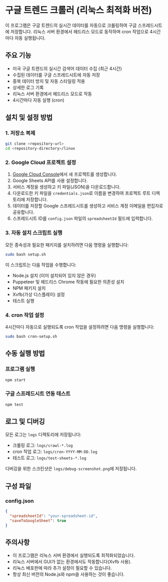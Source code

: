 # 구글 트렌드 크롤러 (리눅스 최적화 버전)

이 프로그램은 구글 트렌드의 실시간 데이터를 자동으로 크롤링하여 구글 스프레드시트에 저장합니다. 리눅스 서버 환경에서 헤드리스 모드로 동작하며 cron 작업으로 4시간마다 자동 실행됩니다.

## 주요 기능

- 미국 구글 트렌드의 실시간 검색어 데이터 수집 (최근 4시간)
- 수집된 데이터를 구글 스프레드시트에 자동 저장
- 중복 데이터 방지 및 자동 스타일링 적용
- 상세한 로그 기록
- 리눅스 서버 환경에서 헤드리스 모드로 작동
- 4시간마다 자동 실행 (cron)

## 설치 및 설정 방법

### 1. 저장소 복제

```bash
git clone <repository-url>
cd <repository-directory>/linux
```

### 2. Google Cloud 프로젝트 설정

1. [Google Cloud Console](https://console.cloud.google.com/)에서 새 프로젝트를 생성합니다.
2. Google Sheets API를 사용 설정합니다.
3. 서비스 계정을 생성하고 키 파일(JSON)을 다운로드합니다.
4. 다운로드한 키 파일을 `credentials.json`로 이름을 변경하여 프로젝트 루트 디렉토리에 저장합니다.
5. 데이터를 저장할 Google 스프레드시트를 생성하고 서비스 계정 이메일을 편집자로 공유합니다.
6. 스프레드시트 ID를 `config.json` 파일의 `spreadsheetId` 필드에 입력합니다.

### 3. 자동 설치 스크립트 실행

모든 종속성과 필요한 패키지를 설치하려면 다음 명령을 실행합니다:

```bash
sudo bash setup.sh
```

이 스크립트는 다음 작업을 수행합니다:
- Node.js 설치 (이미 설치되어 있지 않은 경우)
- Puppeteer 및 헤드리스 Chrome 작동에 필요한 의존성 설치
- NPM 패키지 설치
- Xvfb(가상 디스플레이) 설정
- 테스트 실행

### 4. cron 작업 설정

4시간마다 자동으로 실행되도록 cron 작업을 설정하려면 다음 명령을 실행합니다:

```bash
sudo bash cron-setup.sh
```

## 수동 실행 방법

### 프로그램 실행

```bash
npm start
```

### 구글 스프레드시트 연동 테스트

```bash
npm test
```

## 로그 및 디버깅

모든 로그는 `logs` 디렉토리에 저장됩니다:

- 크롤링 로그: `logs/crawl-*.log`
- cron 작업 로그: `logs/cron-YYYY-MM-DD.log`
- 테스트 로그: `logs/test-sheets-*.log`

디버깅을 위한 스크린샷은 `logs/debug-screenshot.png`에 저장됩니다.

## 구성 파일

### config.json

```json
{
  "spreadsheetId": "your-spreadsheet-id",
  "saveToGoogleSheet": true
}
```

## 주의사항

- 이 프로그램은 리눅스 서버 환경에서 실행되도록 최적화되었습니다.
- 리눅스 서버에서 GUI가 없는 환경에서도 작동합니다(Xvfb 사용).
- 리눅스 배포판에 따라 추가 설정이 필요할 수 있습니다.
- 항상 최신 버전의 Node.js와 npm을 사용하는 것이 좋습니다. 